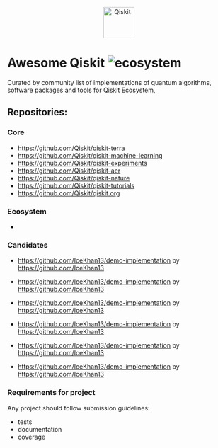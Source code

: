 <p align="center">
  <a href="https://qiskit.org/">
    <img alt="Qiskit" src="https://qiskit.org/images/qiskit-logo.png" width="70" />
  </a>
</p>

Awesome Qiskit ![ecosystem](https://img.shields.io/badge/Qiskit-Ecosystem-blueviolet)
===============

Curated by community list of implementations of quantum algorithms, software packages and tools for Qiskit Ecosystem, 

## Repositories:

### Core

- https://github.com/Qiskit/qiskit-terra
- https://github.com/Qiskit/qiskit-machine-learning
- https://github.com/Qiskit/qiskit-experiments
- https://github.com/Qiskit/qiskit-aer 
- https://github.com/Qiskit/qiskit-nature
- https://github.com/Qiskit/qiskit-tutorials
- https://github.com/Qiskit/qiskit.org


### Ecosystem

- 

### Candidates

- https://github.com/IceKhan13/demo-implementation by https://github.com/IceKhan13

- https://github.com/IceKhan13/demo-implementation by https://github.com/IceKhan13

- https://github.com/IceKhan13/demo-implementation by https://github.com/IceKhan13

- https://github.com/IceKhan13/demo-implementation by https://github.com/IceKhan13

- https://github.com/IceKhan13/demo-implementation by https://github.com/IceKhan13

- https://github.com/IceKhan13/demo-implementation by https://github.com/IceKhan13

  

### Requirements for project

Any project should follow submission guidelines: 
- tests
- documentation
- coverage


